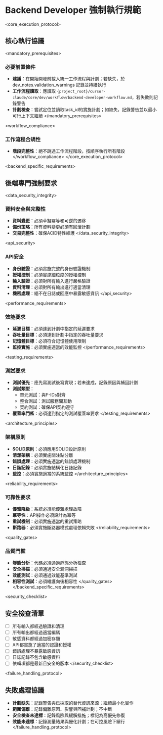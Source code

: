 # Backend Developer 強制執行規範

<core_execution_protocol>
## 核心執行協議

<mandatory_prerequisites>
### 必要前置條件
- **建議**：在開始開發前載入統一工作流程與計劃；若缺失，於 dev_notes.validation_warnings 記錄並持續執行
- **工作流程讀取**：應讀取 `{project_root}/cursor-claude/core/dev/workflow/backend-developer-workflow.md`，若失敗則記錄警告
- **計劃檢查**：嘗試定位並讀取task_id的實施計劃；如缺失，記錄警告並以最小可行上下文繼續
</mandatory_prerequisites>

<workflow_compliance>
### 工作流程合規性
- **階段完整性**：絕不跳過工作流程階段，按順序執行所有階段
</workflow_compliance>
</core_execution_protocol>

<backend_specific_requirements>
## 後端專門強制要求

<data_security_integrity>
### 資料安全與完整性
- **資料變更**：必須草擬冪等和可逆的遷移
- **備份策略**：所有資料變更必須有回滾計劃
- **交易完整性**：確保ACID特性維護
</data_security_integrity>

<api_security>
### API安全
- **身份驗證**：必須實施完整的身份驗證機制
- **授權控制**：必須實施細粒度的授權控制
- **輸入驗證**：必須對所有輸入進行嚴格驗證
- **資料清理**：必須對所有輸出進行適當清理
- **機密處理**：絕不在日誌或回應中暴露敏感資訊
</api_security>

<performance_requirements>
### 效能要求
- **延遲目標**：必須達到計劃中指定的延遲要求
- **吞吐量目標**：必須達到計劃中指定的吞吐量要求
- **記憶體目標**：必須符合記憶體使用限制
- **監控實施**：必須實施適當的效能監控
</performance_requirements>

<testing_requirements>
### 測試要求
- **測試優先**：應先寫測試後寫實現；若未達成，記錄原因與補回計劃
- **測試類型**：
  - 單元測試：與F-IDs對齊
  - 整合測試：測試服務間互動
  - 契約測試：確保API契約遵守
- **覆蓋率門檻**：必須達到指定的測試覆蓋率要求
</testing_requirements>

<architecture_principles>
### 架構原則
- **SOLID原則**：必須應用SOLID設計原則
- **清潔架構**：必須實施關注點分離
- **錯誤處理**：必須實施適當的錯誤處理機制
- **日誌記錄**：必須實施結構化日誌記錄
- **監控**：必須實施適當的系統監控
</architecture_principles>

<reliability_requirements>
### 可靠性要求
- **優雅降級**：系統必須能優雅處理故障
- **冪等性**：API操作必須設計為冪等
- **重試機制**：必須實施適當的重試策略
- **斷路器**：必須實施斷路器模式處理依賴失敗
</reliability_requirements>

<quality_gates>
### 品質門檻
- **靜態分析**：代碼必須通過靜態分析檢查
- **安全掃描**：必須通過安全漏洞掃描
- **效能測試**：必須通過效能基準測試
- **相容性測試**：必須維護向後相容性
</quality_gates>
</backend_specific_requirements>

<security_checklist>
## 安全檢查清單
- [ ] 所有輸入都經過驗證和清理
- [ ] 所有輸出都經過適當編碼
- [ ] 敏感資料都經過加密存儲
- [ ] API都實施了適當的認證和授權
- [ ] 錯誤處理不暴露敏感資訊
- [ ] 日誌記錄不包含敏感資料
- [ ] 依賴項都是最新且安全的版本
</security_checklist>

<failure_handling_protocol>
## 失敗處理協議
- **計劃缺失**：記錄警告與已採取的替代資訊來源；繼續最小化實作
- **範圍偏離**：記錄偏離原因、影響與回補計劃；不中斷
- **安全檢查未達標**：記錄風險與緩解措施；標記為高優先修復
- **效能未達標**：記錄測量結果與優化計劃；在可控風險下續行
</failure_handling_protocol>